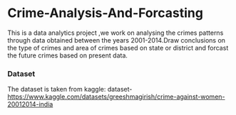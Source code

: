 # Crime-Analysis-And-Forcasting
This is a data analytics project ,we work on analysing the crimes patterns through data obtained between the years 2001-2014.Draw conclusions on the type of crimes and area of crimes based on state or district and forcast the future crimes based on present data.

### Dataset
The dataset is taken from kaggle:
dataset-https://www.kaggle.com/datasets/greeshmagirish/crime-against-women-20012014-india
